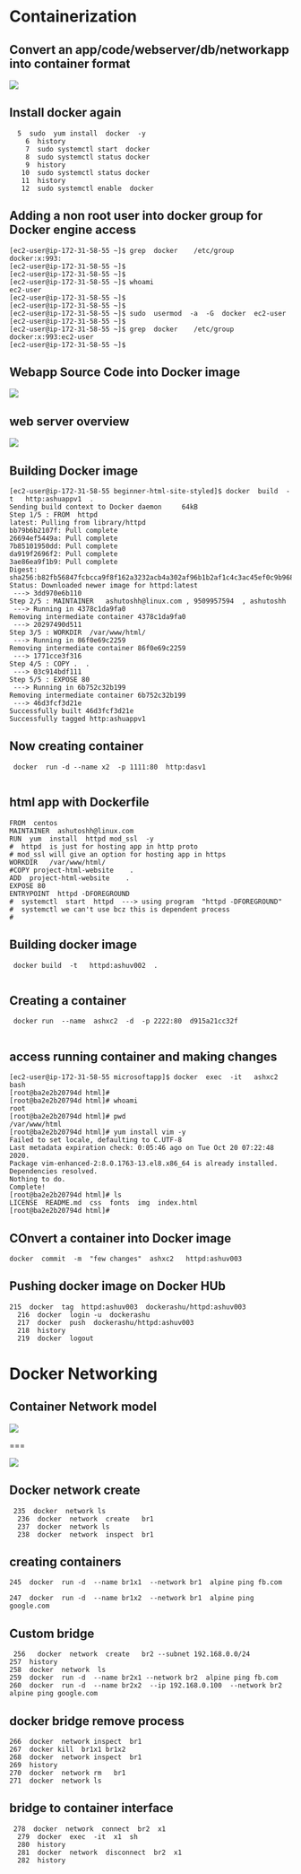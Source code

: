 # Containerization 

##  Convert an app/code/webserver/db/networkapp into container format 

<img src="cformat.png">

## Install docker again 

```
  5  sudo  yum install  docker  -y
    6  history 
    7  sudo systemctl start  docker 
    8  sudo systemctl status docker 
    9  history 
   10  sudo systemctl status docker 
   11  history 
   12  sudo systemctl enable  docker 

```

## Adding a non root user into docker group for Docker engine access

```
[ec2-user@ip-172-31-58-55 ~]$ grep  docker    /etc/group   
docker:x:993:
[ec2-user@ip-172-31-58-55 ~]$ 
[ec2-user@ip-172-31-58-55 ~]$ 
[ec2-user@ip-172-31-58-55 ~]$ whoami
ec2-user
[ec2-user@ip-172-31-58-55 ~]$ 
[ec2-user@ip-172-31-58-55 ~]$ 
[ec2-user@ip-172-31-58-55 ~]$ sudo  usermod  -a  -G  docker  ec2-user
[ec2-user@ip-172-31-58-55 ~]$ 
[ec2-user@ip-172-31-58-55 ~]$ grep  docker    /etc/group   
docker:x:993:ec2-user
[ec2-user@ip-172-31-58-55 ~]$ 

```

## Webapp Source Code into Docker image

<img src="s2i.png">

## web server overview

<img src="webserver.png">


## Building Docker image

```
[ec2-user@ip-172-31-58-55 beginner-html-site-styled]$ docker  build  -t   http:ashuappv1  . 
Sending build context to Docker daemon     64kB
Step 1/5 : FROM  httpd
latest: Pulling from library/httpd
bb79b6b2107f: Pull complete 
26694ef5449a: Pull complete 
7b85101950dd: Pull complete 
da919f2696f2: Pull complete 
3ae86ea9f1b9: Pull complete 
Digest: sha256:b82fb56847fcbcca9f8f162a3232acb4a302af96b1b2af1c4c3ac45ef0c9b968
Status: Downloaded newer image for httpd:latest
 ---> 3dd970e6b110
Step 2/5 : MAINTAINER   ashutoshh@linux.com , 9509957594  , ashutoshh
 ---> Running in 4378c1da9fa0
Removing intermediate container 4378c1da9fa0
 ---> 20297490d511
Step 3/5 : WORKDIR  /var/www/html/
 ---> Running in 86f0e69c2259
Removing intermediate container 86f0e69c2259
 ---> 1771cce3f316
Step 4/5 : COPY .  .
 ---> 03c914bdf111
Step 5/5 : EXPOSE 80
 ---> Running in 6b752c32b199
Removing intermediate container 6b752c32b199
 ---> 46d3fcf3d21e
Successfully built 46d3fcf3d21e
Successfully tagged http:ashuappv1

```

## Now creating container 

```
 docker  run -d --name x2  -p 1111:80  http:dasv1 
 
 ```
 
 ## html app with Dockerfile 
 
 ```
 FROM  centos
MAINTAINER  ashutoshh@linux.com
RUN  yum  install  httpd mod_ssl  -y
#  httpd  is just for hosting app in http proto 
# mod_ssl will give an option for hosting app in https 
WORKDIR   /var/www/html/
#COPY project-html-website    .
ADD  project-html-website    .
EXPOSE 80 
ENTRYPOINT  httpd -DFOREGROUND 
#  systemctl  start  httpd  ---> using program  "httpd -DFOREGROUND"
#  systemctl we can't use bcz this is dependent process 
#  

```

 ## Building docker image 
 
 ```
  docker build  -t   httpd:ashuv002  . 
  
  ```
  
  ## Creating a container 
  
  ```
   docker run  --name  ashxc2  -d  -p 2222:80  d915a21cc32f
   
   ```
   
   ## access running container  and making changes 
   
   ```
  [ec2-user@ip-172-31-58-55 microsoftapp]$ docker  exec  -it   ashxc2  bash 
[root@ba2e2b20794d html]# 
[root@ba2e2b20794d html]# whoami
root
[root@ba2e2b20794d html]# pwd
/var/www/html
[root@ba2e2b20794d html]# yum install vim -y
Failed to set locale, defaulting to C.UTF-8
Last metadata expiration check: 0:05:46 ago on Tue Oct 20 07:22:48 2020.
Package vim-enhanced-2:8.0.1763-13.el8.x86_64 is already installed.
Dependencies resolved.
Nothing to do.
Complete!
[root@ba2e2b20794d html]# ls
LICENSE  README.md  css  fonts	img  index.html
[root@ba2e2b20794d html]# 

```


## COnvert a container into Docker image 

```
docker  commit  -m  "few changes"  ashxc2   httpd:ashuv003

```

## Pushing docker image on Docker HUb 

```
215  docker  tag  httpd:ashuv003  dockerashu/httpd:ashuv003
  216  docker  login -u  dockerashu 
  217  docker  push  dockerashu/httpd:ashuv003
  218  history 
  219  docker  logout 
```

   
#  Docker Networking 

## Container Network model 

<img src="cnm.png">

===

<img src="portf.png">

## Docker network create 

```
 235  docker  network ls
  236  docker  network  create   br1  
  237  docker  network ls
  238  docker  network  inspect  br1
  ```
  
  ## creating containers
  
  ```
  245  docker  run -d  --name br1x1  --network br1  alpine ping fb.com 
  
  247  docker  run -d  --name br1x2  --network br1  alpine ping google.com 
  
  ```
  
  ## Custom bridge
  
  ```
   256   docker  network  create   br2 --subnet 192.168.0.0/24 
  257  history 
  258  docker  network  ls
  259  docker  run -d  --name br2x1 --network br2  alpine ping fb.com 
  260  docker  run -d  --name br2x2  --ip 192.168.0.100  --network br2  alpine ping google.com 
  
  ```
  
  ## docker bridge remove process
  
  ```
  266  docker  network inspect  br1 
  267  docker kill  br1x1 br1x2  
  268  docker  network inspect  br1 
  269  history 
  270  docker  network rm   br1 
  271  docker  network ls

```

## bridge to container interface 

```
 278  docker  network  connect  br2  x1 
  279  docker  exec  -it  x1  sh 
  280  history 
  281  docker  network  disconnect  br2  x1 
  282  history 

```
